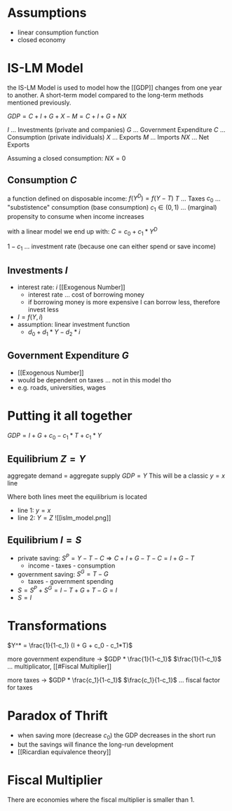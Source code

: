 # Assumptions
- linear consumption function
- closed economy

# IS-LM Model
the IS-LM Model is used to model how the [[GDP]] changes from one year to another. A short-term model compared to the long-term methods mentioned previously.

$GDP = C + I + G + X - M = C + I + G + NX$

$I$ ... Investments (private and companies)
$G$ ... Government Expenditure
$C$ ... Consumption (private individuals)
$X$ ... Exports
$M$ ... Imports
$NX$ ... Net Exports

Assuming a closed consumption: $NX = 0$

## Consumption $C$
a function defined on disposable income: $f(Y^D) = f(Y - T)$
$T$ ... Taxes
$c_0$ ... "substistence" consumption (base consumption)
$c_1 \in (0,1)$  ... (marginal) propensity to consume when income increases

with a linear model we end up with: $C = c_0 + c_1 * Y^D$

$1 - c_1$ ... investment rate (because one can either spend or save income)

## Investments $I$
- interest rate: $i$ [[Exogenous Number]]
	- interest rate ... cost of borrowing money
	- if borrowing money is more expensive I can borrow less, therefore invest less
- $I = f(Y, i)$
- assumption: linear investment function
	- $d_{0} + d_{1} * Y - d_{2}*i$ 

## Government Expenditure $G$
- [[Exogenous Number]]
- would be dependent on taxes ... not in this model tho
- e.g. roads, universities, wages

# Putting it all together
$GDP = I + G +c_0 - c_1 * T + c_1 * Y$

## Equilibrium $Z = Y$
aggregate demand = aggregate supply
$GDP = Y$
This will be a classic $y=x$ line

Where both lines meet the equilibrium is located
- line 1: $y = x$
- line 2: $Y = Z$
![[islm_model.png]]

## Equilibrium $I = S$
- private saving: $S^{P} = Y - T - C \Longrightarrow C + I + G - T - C = I + G - T$
	- income - taxes - consumption
- government saving: $S^{G} = T - G$
	- taxes - government spending
- $S = S^{P} + S^{G} = I - T + G + T - G = I$
- $S = I$

# Transformations
$Y^* = \frac{1}{1-c_1} (I + G + c_0 - c_1*T)$

more government expenditure -> $GDP * \frac{1}{1-c_1}$
$\frac{1}{1-c_1}$ ... multiplicator, [[#Fiscal Multiplier]]

more taxes -> $GDP * \frac{c_1}{1-c_1}$
$\frac{c_1}{1-c_1}$ ... fiscal factor for taxes

# Paradox of Thrift
- when saving more (decrease $c_0$) the GDP decreases in the short run
- but the savings will finance the long-run development
- [[Ricardian equivalence theory]]

# Fiscal Multiplier
There are economies where the fiscal multiplier is smaller than 1. 

